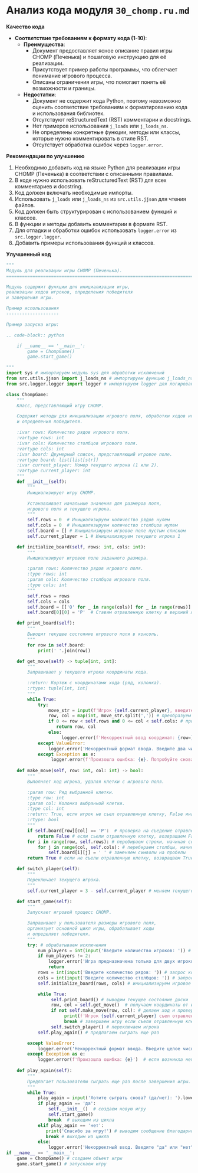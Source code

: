 # Анализ кода модуля `30_chomp.ru.md`

**Качество кода**
- **Соответствие требованиям к формату кода (1-10)**:
    - **Преимущества**:
        - Документ предоставляет ясное описание правил игры CHOMP (Печенька) и пошаговую инструкцию для её реализации.
        - Присутствует пример работы программы, что облегчает понимание игрового процесса.
        - Описаны ограничения игры, что помогает понять её возможности и границы.
    - **Недостатки**:
        - Документ не содержит кода Python, поэтому невозможно оценить соответствие требованиям к форматированию кода и использования библиотек.
        - Отсутствуют reStructuredText (RST) комментарии и docstrings.
        - Нет примеров использования `j_loads` или `j_loads_ns`.
        - Не определены конкретные функции, методы или классы, которые нужно комментировать в стиле RST.
        - Отсутствует обработка ошибок через `logger.error`.

**Рекомендации по улучшению**
1. Необходимо добавить код на языке Python для реализации игры CHOMP (Печенька) в соответствии с описанными правилами.
2. В коде нужно использовать reStructuredText (RST) для всех комментариев и docstring.
3. Код должен включать необходимые импорты.
4. Использовать `j_loads` или `j_loads_ns` из `src.utils.jjson` для чтения файлов.
5. Код должен быть структурирован с использованием функций и классов.
6. В функции и методы добавить комментарии в формате RST.
7. Для отладки и обработки ошибок использовать `logger.error` из `src.logger.logger`.
8. Добавить примеры использования функций и классов.

**Улучшенный код**
```python
"""
Модуль для реализации игры CHOMP (Печенька).
=========================================================================================

Модуль содержит функции для инициализации игры,
реализации ходов игроков, определения победителя
и завершения игры.

Пример использования
--------------------

Пример запуска игры:

.. code-block:: python

    if __name__ == '__main__':
        game = ChompGame()
        game.start_game()

"""
import sys # импортируем модуль sys для обработки исключений
from src.utils.jjson import j_loads_ns # импортируем функцию j_loads_ns для работы с json
from src.logger.logger import logger # импортируем logger для логирования ошибок

class ChompGame:
    """
    Класс, представляющий игру CHOMP.

    Содержит методы для инициализации игрового поля, обработки ходов игроков
    и определения победителя.

    :ivar rows: Количество рядов игрового поля.
    :vartype rows: int
    :ivar cols: Количество столбцов игрового поля.
    :vartype cols: int
    :ivar board: Двумерный список, представляющий игровое поле.
    :vartype board: list[list[str]]
    :ivar current_player: Номер текущего игрока (1 или 2).
    :vartype current_player: int
    """
    def __init__(self):
        """
        Инициализирует игру CHOMP.

        Устанавливает начальные значения для размеров поля,
        игрового поля и текущего игрока.
        """
        self.rows = 0  # Инициализируем количество рядов нулем
        self.cols = 0  # Инициализируем количество столбцов нулем
        self.board = [] # Инициализируем игровое поле пустым списком
        self.current_player = 1 # Инициализируем текущего игрока 1

    def initialize_board(self, rows: int, cols: int):
        """
        Инициализирует игровое поле заданного размера.

        :param rows: Количество рядов игрового поля.
        :type rows: int
        :param cols: Количество столбцов игрового поля.
        :type cols: int
        """
        self.rows = rows
        self.cols = cols
        self.board = [['O' for _ in range(cols)] for _ in range(rows)]  # Заполняем игровое поле символом 'O'
        self.board[0][0] = 'P'  # Ставим отравленную клетку в верхний левый угол

    def print_board(self):
        """
        Выводит текущее состояние игрового поля в консоль.
        """
        for row in self.board:
            print(' '.join(row))

    def get_move(self) -> tuple[int, int]:
        """
        Запрашивает у текущего игрока координаты хода.

        :return: Кортеж с координатами хода (ряд, колонка).
        :rtype: tuple[int, int]
        """
        while True:
            try:
                move_str = input(f'Игрок {self.current_player}, введите координаты клетки для съедения (ряд, колонка): ') # запрос координат хода у игрока
                row, col = map(int, move_str.split(',')) # преобразуем введенные координаты в целые числа
                if 0 <= row < self.rows and 0 <= col < self.cols: # проверка корректности ввода координат
                   return row, col
                else:
                     logger.error(f'Некорректный ввод координат: {row=}, {col=}. Попробуйте снова.') # если координаты не корректны выводим ошибку
            except ValueError:
                logger.error('Некорректный формат ввода. Введите два числа, разделенных запятой.') # если формат ввода не корректный выводим ошибку
            except Exception as e:
                 logger.error(f'Произошла ошибка: {e}. Попробуйте снова.') # выводим ошибку если возникла непредвиденная ситуация
        
    def make_move(self, row: int, col: int) -> bool:
        """
        Выполняет ход игрока, удаляя клетки с игрового поля.

        :param row: Ряд выбранной клетки.
        :type row: int
        :param col: Колонка выбранной клетки.
        :type col: int
        :return: True, если игрок не съел отравленную клетку, False иначе.
        :rtype: bool
        """
        if self.board[row][col] == 'P':  # проверка на съедение отравленной клетки
            return False # если съели отравленную клетку, возвращаем False
        for i in range(row, self.rows): # перебираем строки, начиная со строки выбранной клетки до конца
            for j in range(col, self.cols): # перебираем столбцы, начиная со столбца выбранной клетки до конца
                self.board[i][j] = ' ' # заменяем символы на пробелы
        return True # если не съели отравленную клетку, возвращаем True

    def switch_player(self):
        """
        Переключает текущего игрока.
        """
        self.current_player = 3 - self.current_player # меняем текущего игрока на противоположного

    def start_game(self):
        """
        Запускает игровой процесс CHOMP.

        Запрашивает у пользователя размеры игрового поля,
        организует основной цикл игры, обрабатывает ходы
        и определяет победителя.
        """
        try: # обрабатываем исключения
            num_players = int(input('Введите количество игроков: ')) # запрос количества игроков
            if num_players != 2:
                logger.error('Игра предназначена только для двух игроков.') # если количество игроков не равно 2 выводим ошибку
                return
            rows = int(input('Введите количество рядов: ')) # запрос количества рядов
            cols = int(input('Введите количество столбцов: ')) # запрос количества столбцов
            self.initialize_board(rows, cols) # инициализируем игровое поле

            while True:
                 self.print_board() # выводим текущее состояние доски
                 row, col = self.get_move()  # получаем координаты от игрока
                 if not self.make_move(row, col): # делаем ход и проверяем не съели ли отравленную клетку
                      print(f'Игрок {self.current_player} съел отравленную клетку! Игра завершена.') # выводим сообщение о проигрыше
                      break # завершаем игру если съели отравленную клетку
                 self.switch_player() # переключаем игрока
            self.play_again() # предлагаем сыграть еще раз

        except ValueError:
            logger.error('Некорректный формат ввода. Введите целое число.') # если формат ввода не корректный выводим ошибку
        except Exception as e:
            logger.error(f'Произошла ошибка: {e}')  # если возникла непредвиденная ситуация выводим ошибку
    
    def play_again(self):
        """
        Предлагает пользователю сыграть еще раз после завершения игры.
        """
        while True:
            play_again = input('Хотите сыграть снова? (да/нет): ').lower() # спрашиваем у пользователя хочет ли он сыграть еще раз
            if play_again == 'да':
                self.__init__()  # создаем новую игру
                self.start_game()
                break  # выходим из цикла
            elif play_again == 'нет':
               print('Спасибо за игру!') # выводим сообщение благодарности за игру
               break # выходим из цикла
            else:
                logger.error('Некорректный ввод. Введите "да" или "нет".') # если пользователь ввел не корректный формат, выводим ошибку
if __name__ == '__main__':
    game = ChompGame() # создаем объект игры
    game.start_game() # запускаем игру

```